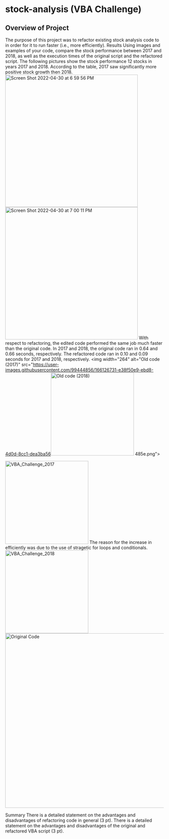 # stock-analysis (VBA Challenge)
## Overview of Project
The purpose of this project was to refactor existing stock analysis code to in order for it to run faster (i.e., more efficiently). 
Results
Using images and examples of your code, compare the stock performance between 2017 and 2018, as well as the execution times of the original script and the refactored script.
The following pictures show the stock performance 12 stocks in years 2017 and 2018. According to the table, 2017 saw significantly more positive stock growth then 2018. 
<img width="421" alt="Screen Shot 2022-04-30 at 6 59 56 PM" src="https://user-images.githubusercontent.com/99444856/166126559-1de527e2-4c8d-4f44-89da-098fff832319.png">
<img width="421" alt="Screen Shot 2022-04-30 at 7 00 11 PM" src="https://user-images.githubusercontent.com/99444856/166126564-c137fdf0-a1ae-4ea0-ab77-eec9181ccfd9.png">
With respect to refactoring, the edited code performed the same job much faster than the original code. In 2017 and 2018, the original code ran in 0.64 and 0.66 seconds, respectively. The refactored code ran in 0.10 and 0.09 seconds for 2017 and 2018, respectively. 
<img width="264" alt="Old code (2017)" src="https://user-images.githubusercontent.com/99444856/166126731-e38f50e9-ebd8-4d0d-8cc1-dea3ba56<img width="264" alt="Old code (2018)" src="https://user-images.githubusercontent.com/99444856/166126734-92b78387-7647-4c92-8086-c81c986b5347.png">
485e.png">

<img width="264" alt="VBA_Challenge_2017" src="https://user-images.githubusercontent.com/99444856/166126727-fead9f05-312c-4fb8-bd5d-8dd95c83434e.png">
The reason for the increase in efficiently was due to the use of stragetic for loops and conditionals. 
<img width="264" alt="VBA_Challenge_2018" src="https://user-images.githubusercontent.com/99444856/166126728-771f1bdf-7d48-41fe-9b03-7732090d669d.png">


<img width="555" alt="Original Code " src="https://user-images.githubusercontent.com/99444856/166126666-9a1738b4-d7c8-46c6-a940-ad34300a270b.png">


Summary
There is a detailed statement on the advantages and disadvantages of refactoring code in general (3 pt).
There is a detailed statement on the advantages and disadvantages of the original and refactored VBA script (3 pt).
